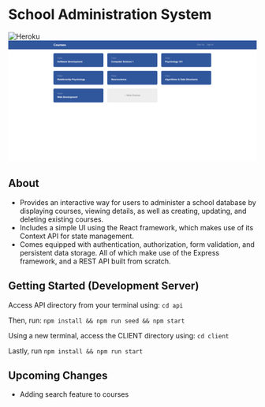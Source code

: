 # School Administration System
![Heroku](https://heroku-badge.herokuapp.com/?app=school-admin-system)
![example](example/schoolAdminSystem.png)


## About
* Provides an interactive way for users to administer a school database by displaying courses, viewing details, as well as creating, updating, and deleting existing courses.
* Includes a simple UI using the React framework, which makes use of its Context API for state management.
* Comes equipped with authentication, authorization, form validation, and persistent data storage. All of which make use of the Express framework, and a REST API built from scratch.

## Getting Started (Development Server)

Access API directory from your terminal using: `cd api`

Then, run: `npm install && npm run seed && npm start`

Using a new terminal, access the CLIENT directory using: `cd client`

Lastly, run `npm install && npm run start`


## Upcoming Changes

* Adding search feature to courses
